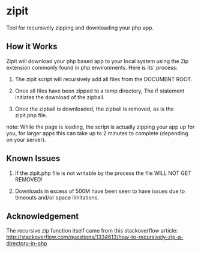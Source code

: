 zipit
=====

Tool for recursively zipping and downloading your php app.

## How it Works

Zipit will download your php based app to your local system using the Zip extension commonly found in php environments. Here is its' process:

1. The zipit script will recursively add all files from the DOCUMENT ROOT.

1. Once all files have been zipped to a temp directory, The if statement initiates the download of the zipball.

1. Once the zipball is downloaded, the zipball is removed, as is the zipit.php file.


note:  While the page is loading, the script is actually zipping your app up for you, for larger apps this can take up to 2 minutes to complete (depending on your server).
## Known Issues

1. If the zipit.php file is not writable by the process the file WILL NOT GET REMOVED!

1. Downloads in excess of 500M have been seen to have issues due to timeouts and/or space limitations.

## Acknowledgement

The recursive zip function itself came from this stackoverflow article: http://stackoverflow.com/questions/1334613/how-to-recursively-zip-a-directory-in-php


